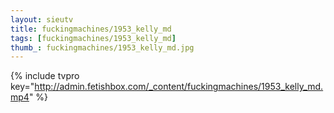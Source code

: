 ```yaml
--- 
layout: sieutv
title: fuckingmachines/1953_kelly_md
tags: [fuckingmachines/1953_kelly_md]
thumb_: fuckingmachines/1953_kelly_md.jpg
---
```

{% include tvpro key="http://admin.fetishbox.com/_content/fuckingmachines/1953_kelly_md.mp4" %} 
